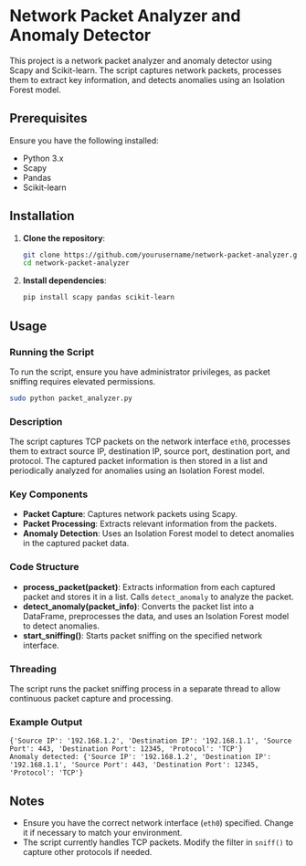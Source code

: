 # Network Packet Analyzer and Anomaly Detector

This project is a network packet analyzer and anomaly detector using Scapy and Scikit-learn. The script captures network packets, processes them to extract key information, and detects anomalies using an Isolation Forest model.

## Prerequisites

Ensure you have the following installed:

- Python 3.x
- Scapy
- Pandas
- Scikit-learn

## Installation

1. **Clone the repository**:
    ```bash
    git clone https://github.com/yourusername/network-packet-analyzer.git
    cd network-packet-analyzer
    ```

2. **Install dependencies**:
    ```bash
    pip install scapy pandas scikit-learn
    ```

## Usage

### Running the Script

To run the script, ensure you have administrator privileges, as packet sniffing requires elevated permissions.

```bash
sudo python packet_analyzer.py
```

### Description

The script captures TCP packets on the network interface `eth0`, processes them to extract source IP, destination IP, source port, destination port, and protocol. The captured packet information is then stored in a list and periodically analyzed for anomalies using an Isolation Forest model.

### Key Components

- **Packet Capture**: Captures network packets using Scapy.
- **Packet Processing**: Extracts relevant information from the packets.
- **Anomaly Detection**: Uses an Isolation Forest model to detect anomalies in the captured packet data.

### Code Structure

- **process_packet(packet)**: Extracts information from each captured packet and stores it in a list. Calls `detect_anomaly` to analyze the packet.
- **detect_anomaly(packet_info)**: Converts the packet list into a DataFrame, preprocesses the data, and uses an Isolation Forest model to detect anomalies.
- **start_sniffing()**: Starts packet sniffing on the specified network interface.

### Threading

The script runs the packet sniffing process in a separate thread to allow continuous packet capture and processing.

### Example Output

```plaintext
{'Source IP': '192.168.1.2', 'Destination IP': '192.168.1.1', 'Source Port': 443, 'Destination Port': 12345, 'Protocol': 'TCP'}
Anomaly detected: {'Source IP': '192.168.1.2', 'Destination IP': '192.168.1.1', 'Source Port': 443, 'Destination Port': 12345, 'Protocol': 'TCP'}
```

## Notes

- Ensure you have the correct network interface (`eth0`) specified. Change it if necessary to match your environment.
- The script currently handles TCP packets. Modify the filter in `sniff()` to capture other protocols if needed.

